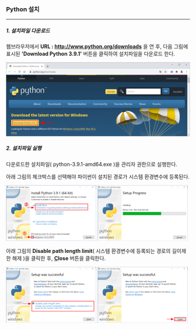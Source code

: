 ### Python 설치

------

##### 1. 설치파일 다운로드

웹브라우저에서 **URL : http://www.python.org/downloads** 을 연 후, 다음 그림에 표시된 **'Download Python 3.9.1'** 버튼을 클릭하여 설치파일을 다운로드 한다.

<img src="./img/image-20201217011414883.png" />

##### 2. 설치파일 실행

다운로드한 설치파일( python-3.9.1-amd64.exe )을 관리자 권한으로 실행한다.

아래 그림의 체크박스를 선택해야 파이썬이 설치된 경로가 시스템 환경변수에 등록된다.

<img src="img\image-20201217012201787.png"  width="49%" />  <img src="img\image-20201217012247929.png"  width="49%" />

아래 그림의 **Disable path length limit**( 시스템 환경변수에 등록되는 경로의 길이제한 해제 )을 클릭한 후,  **<u>C</u>lose** 버튼을 클릭한다. 

<img src="img\image-20201217012502085.png"  width="49%" />  <img src="img\image-20201217012544161.png"  width="49%" />

